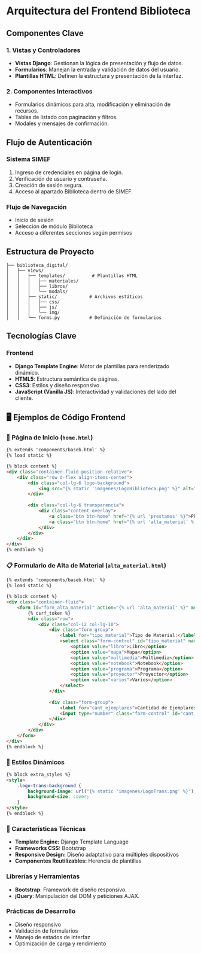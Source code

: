 # Arquitectura del Frontend Biblioteca

## Componentes Clave

### 1. Vistas y Controladores
- **Vistas Django**: Gestionan la lógica de presentación y flujo de datos.
- **Formularios**: Manejan la entrada y validación de datos del usuario.
- **Plantillas HTML**: Definen la estructura y presentación de la interfaz.

### 2. Componentes Interactivos
- Formularios dinámicos para alta, modificación y eliminación de recursos.
- Tablas de listado con paginación y filtros.
- Modales y mensajes de confirmación.

## Flujo de Autenticación

### Sistema SIMEF
1. Ingreso de credenciales en página de login.
2. Verificación de usuario y contraseña.
3. Creación de sesión segura.
4. Acceso al apartado Biblioteca dentro de SIMEF.

### Flujo de Navegación
- Inicio de sesión
- Selección de módulo Biblioteca
- Acceso a diferentes secciones según permisos

## Estructura de Proyecto

```
├── biblioteca_digital/
│   ├── views/
│   │   ├── templates/          # Plantillas HTML
│   │   │   ├── materiales/
│   │   │   ├── libros/
│   │   │   └── modals/
│   │   ├── static/            # Archivos estáticos
│   │   │   ├── css/
│   │   │   ├── js/
│   │   │   └── img/
│   │   └── forms.py           # Definición de formularios
```

## Tecnologías Clave

### Frontend
- **Django Template Engine**: Motor de plantillas para renderizado dinámico.
- **HTML5**: Estructura semántica de páginas.
- **CSS3**: Estilos y diseño responsivo.
- **JavaScript (Vanilla JS)**: Interactividad y validaciones del lado del cliente.

## 🖥️ Ejemplos de Código Frontend

### 📄 Página de Inicio (`home.html`)
```html
{% extends 'components/baseb.html' %}
{% load static %}

{% block content %}
<div class="container-fluid position-relative">
    <div class="row d-flex align-items-center">
        <div class="col-lg-6 logo-background">
            <img src="{% static 'imagenes/LogoBiblioteca.png' %}" alt="Logo Biblioteca">
        </div>
        
        <div class="col-lg-6 transparencia">
            <div class="content-overlay">
                <a class="btn btn-home" href="{% url 'prestamos' %}">PRESTAMOS</a>
                <a class="btn btn-home" href="{% url 'alta_material' %}">ALTA MATERIAL</a>
            </div>
        </div>
    </div>       
</div>
{% endblock %}
```

### 📋 Formulario de Alta de Material (`alta_material.html`)
```html
{% extends 'components/baseb.html' %}
{% load static %}

{% block content %}
<div class="container-fluid">
    <form id="form_alta_material" action="{% url 'alta_material' %}" method="POST">
        {% csrf_token %}
        <div class="row">
            <div class="col-12 col-lg-10">
                <div class="form-group">
                    <label for="tipo_material">Tipo de Material:</label>
                    <select class="form-control" id="tipo_material" name="tipo_material" required>
                        <option value="libro">Libro</option>
                        <option value="mapa">Mapa</option>
                        <option value="multimedia">Multimedia</option>
                        <option value="notebook">Notebook</option>
                        <option value="programa">Programa</option>
                        <option value="proyector">Proyector</option>
                        <option value="varios">Varios</option>
                    </select>
                </div>
                
                <div class="form-group">
                    <label for="cant_ejemplares">Cantidad de Ejemplares:</label>
                    <input type="number" class="form-control" id="cant_ejemplares" name="cant_ejemplares" min="1" value="1">
                </div>
            </div>
        </div>
    </form>
</div>
{% endblock %}
```

### 🎨 Estilos Dinámicos
```html
{% block extra_styles %}
<style>
    .logo-trans-background {
        background-image: url("{% static 'imagenes/LogoTrans.png' %}");
        background-size: cover;
    }
</style>
{% endblock %}
```

### 🔧 Características Técnicas
- **Template Engine:** Django Template Language
- **Frameworks CSS:** Bootstrap
- **Responsive Design:** Diseño adaptativo para múltiples dispositivos
- **Componentes Reutilizables:** Herencia de plantillas

### Librerías y Herramientas
- **Bootstrap**: Framework de diseño responsivo.
- **jQuery**: Manipulación del DOM y peticiones AJAX.

### Prácticas de Desarrollo
- Diseño responsivo
- Validación de formularios
- Manejo de estados de interfaz
- Optimización de carga y rendimiento

